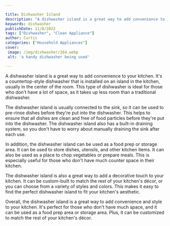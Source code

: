 ```yaml
---

title: Dishwasher Island
description: "A dishwasher island is a great way to add convenience to your kitchen. It's a countertop-style dishwasher that is installed on an ...get more detail"
keywords: dishwasher
publishDate: 11/8/2022
tags: ["Dishwasher", "Clean Appliance"]
author: Curtis
categories: ["Household Appliances"]
cover: 
 image: /img/dishwasher/164.webp
 alt: 'a handy dishwasher being used'

---
```


A dishwasher island is a great way to add convenience to your kitchen. It's a countertop-style dishwasher that is installed on an island in the kitchen, usually in the center of the room. This type of dishwasher is ideal for those who don't have a lot of space, as it takes up less room than a traditional dishwasher.

The dishwasher island is usually connected to the sink, so it can be used to pre-rinse dishes before they're put into the dishwasher. This helps to ensure that all dishes are clean and free of food particles before they're put into the dishwasher. The dishwasher island also has a built-in draining system, so you don't have to worry about manually draining the sink after each use.

In addition, the dishwasher island can be used as a food prep or storage area. It can be used to store dishes, utensils, and other kitchen items. It can also be used as a place to chop vegetables or prepare meals. This is especially useful for those who don't have much counter space in their kitchen.

The dishwasher island is also a great way to add a decorative touch to your kitchen. It can be custom-built to match the rest of your kitchen's décor, or you can choose from a variety of styles and colors. This makes it easy to find the perfect dishwasher island to fit your kitchen's aesthetic.

Overall, the dishwasher island is a great way to add convenience and style to your kitchen. It's perfect for those who don't have much space, and it can be used as a food prep area or storage area. Plus, it can be customized to match the rest of your kitchen's décor.
